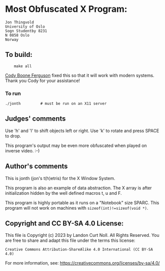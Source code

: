 # Most Obfuscated X Program:

	Jon Thingvold
	University of Oslo
	Sogn Studentby 8231
	N 0858 Oslo
	Norway

## To build:

        make all


[Cody Boone Ferguson](/winners.html#Cody_Boone_Ferguson) fixed this so that it
will work with modern systems. Thank you Cody for your assistance!


### To run

	./jonth			# must be run on an X11 server

## Judges' comments

Use 'h' and 'l' to shift objects left or right.  Use 'k' to
rotate and press SPACE to drop.

This program's output may be even more obfuscated when played 
on inverse video.  :-)


## Author's comments

This is jonth (jon's t(h)etris) for the X Window System.

This program is also an example of data abstraction.  The X array is 
after initialization hidden by the well defined macros t, u and F.

This program is highly portable as it runs on a "Notebook" size SPARC.
This program will not work on machines with `sizeof(int)!=sizeof(void *)`.

## Copyright and CC BY-SA 4.0 License:

This file is Copyright (c) 2023 by Landon Curt Noll.  All Rights Reserved.
You are free to share and adapt this file under the terms this license:

    Creative Commons Attribution-ShareAlike 4.0 International (CC BY-SA 4.0)

For more information, see: https://creativecommons.org/licenses/by-sa/4.0/
